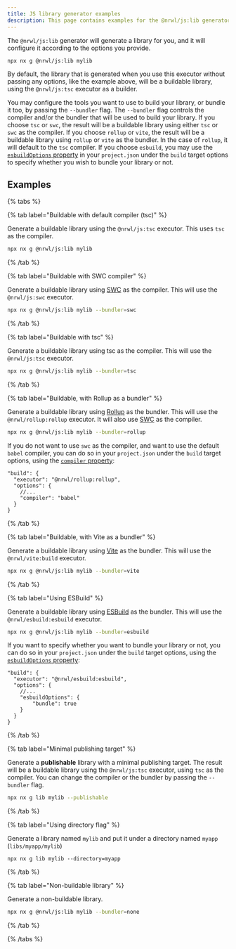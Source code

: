 ```yaml
---
title: JS library generator examples
description: This page contains examples for the @nrwl/js:lib generator.
---
```


The `@nrwl/js:lib` generator will generate a library for you, and it will configure it according to the options you provide.

```bash
npx nx g @nrwl/js:lib mylib
```

By default, the library that is generated when you use this executor without passing any options, like the example above, will be a buildable library, using the `@nrwl/js:tsc` executor as a builder.

You may configure the tools you want to use to build your library, or bundle it too, by passing the `--bundler` flag. The `--bundler` flag controls the compiler and/or the bundler that will be used to build your library. If you choose `tsc` or `swc`, the result will be a buildable library using either `tsc` or `swc` as the compiler. If you choose `rollup` or `vite`, the result will be a buildable library using `rollup` or `vite` as the bundler. In the case of `rollup`, it will default to the `tsc` compiler. If you choose `esbuild`, you may use the [`esbuildOptions` property](https://esbuild.github.io/api/) in your `project.json` under the `build` target options to specify whether you wish to bundle your library or not.

## Examples

{% tabs %}

{% tab label="Buildable with default compiler (tsc)" %}

Generate a buildable library using the `@nrwl/js:tsc` executor. This uses `tsc` as the compiler.

```bash
npx nx g @nrwl/js:lib mylib
```

{% /tab %}

{% tab label="Buildable with SWC compiler" %}

Generate a buildable library using [SWC](https://swc.rs) as the compiler. This will use the `@nrwl/js:swc` executor.

```bash
npx nx g @nrwl/js:lib mylib --bundler=swc
```

{% /tab %}

{% tab label="Buildable with tsc" %}

Generate a buildable library using tsc as the compiler. This will use the `@nrwl/js:tsc` executor.

```bash
npx nx g @nrwl/js:lib mylib --bundler=tsc
```

{% /tab %}

{% tab label="Buildable, with Rollup as a bundler" %}

Generate a buildable library using [Rollup](https://rollupjs.org) as the bundler. This will use the `@nrwl/rollup:rollup` executor. It will also use [SWC](https://swc.rs) as the compiler.

```bash
npx nx g @nrwl/js:lib mylib --bundler=rollup
```

If you do not want to use `swc` as the compiler, and want to use the default `babel` compiler, you can do so in your `project.json` under the `build` target options, using the [`compiler` property](https://nx.dev/packages/rollup/executors/rollup#compiler):

```jsonc {% fileName="libs/mylib/project.json" %}
"build": {
  "executor": "@nrwl/rollup:rollup",
  "options": {
    //...
    "compiler": "babel"
  }
}
```

{% /tab %}

{% tab label="Buildable, with Vite as a bundler" %}

Generate a buildable library using [Vite](https://vitejs.dev/) as the bundler. This will use the `@nrwl/vite:build` executor.

```bash
npx nx g @nrwl/js:lib mylib --bundler=vite
```

{% /tab %}

{% tab label="Using ESBuild" %}

Generate a buildable library using [ESBuild](https://esbuild.github.io/) as the bundler. This will use the `@nrwl/esbuild:esbuild` executor.

```bash
npx nx g @nrwl/js:lib mylib --bundler=esbuild
```

If you want to specify whether you want to bundle your library or not, you can do so in your `project.json` under the `build` target options, using the [`esbuildOptions` property](https://esbuild.github.io/api/):

```jsonc {% fileName="libs/mylib/project.json" %}
"build": {
  "executor": "@nrwl/esbuild:esbuild",
  "options": {
    //...
    "esbuildOptions": {
        "bundle": true
    }
  }
}
```

{% /tab %}

{% tab label="Minimal publishing target" %}

Generate a **publishable** library with a minimal publishing target. The result will be a buildable library using the `@nrwl/js:tsc` executor, using `tsc` as the compiler. You can change the compiler or the bundler by passing the `--bundler` flag.

```bash
npx nx g lib mylib --publishable
```

{% /tab %}

{% tab label="Using directory flag" %}

Generate a library named `mylib` and put it under a directory named `myapp` (`libs/myapp/mylib`)

```shell
npx nx g lib mylib --directory=myapp
```

{% /tab %}

{% tab label="Non-buildable library" %}

Generate a non-buildable library.

```bash
npx nx g @nrwl/js:lib mylib --bundler=none
```

{% /tab %}

{% /tabs %}
